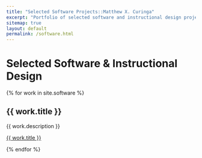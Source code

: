```yaml
---
title: "Selected Software Projects::Matthew X. Curinga"
excerpt: "Portfolio of selected software and instructional design projects."
sitemap: true
layout: default
permalink: /software.html
---
```


Selected Software & Instructional Design
========================================

{% for work in site.software %}
  <h2>{{ work.title }}</h2>
  <p>{{ work.description }}</p>
  <p><a href="{{ work.url }}">{{ work.title }}</a></p>
{% endfor %}





